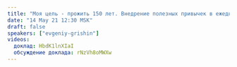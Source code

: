 ```yaml
---
title: "Моя цель - прожить 150 лет. Внедрение полезных привычек в ежедневную жизнь"
date: "14 May 21 12:30 MSK"
draft: false
speakers: ["evgeniy-grishin"]
videos:
  доклад: HbdK1lnXIaI
  обсуждение доклада: rNzVh8oMWXw
---
```

